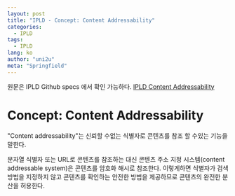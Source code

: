 ```yaml
---
layout: post
title: "IPLD - Concept: Content Addressability"
categories:
  - IPLD
tags:
  - IPLD
lang: ko
author: "uni2u"
meta: "Springfield"
---
```


원문은 IPLD Github specs 에서 확인 가능하다. [IPLD Content Addressability](https://github.com/ipld/specs/blob/master/block-layer/content-addressability.md)

# Concept: Content Addressability

"Content addressability"는 신뢰할 수없는 식별자로 콘텐츠를 참조 할 수있는 기능을 말한다.

문자열 식별자 또는 URL로 콘텐츠를 참조하는 대신 콘텐츠 주소 지정 시스템(content addressable system)은 콘텐츠를 암호화 해시로 참조한다. 이렇게하면 식별자가 검색 방법을 지정하지 않고 콘텐츠를 확인하는 안전한 방법을 제공하므로 콘텐츠의 완전한 분산을 허용한다.
